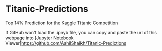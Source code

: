 # Titanic-Predictions
Top 14% Prediction for the Kaggle Titanic Competition


If GitHub won't load the .ipnyb file, you can copy and paste the url of this webpage into [Jupyter Notebook Viewer]https://github.com/AahilShaikh/Titanic-Predictions
